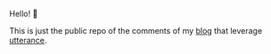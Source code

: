 Hello! :wave:

This is just the public repo of the comments of my [blog](https://toniogela.dev) that leverage [utterance](https://utteranc.es/).
